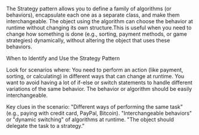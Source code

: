 The Strategy pattern allows you to define a family of algorithms (or behaviors), encapsulate each one as a separate class, and make them interchangeable. The object using the algorithm can choose the behavior at runtime without changing its own structure.This is useful when you need to change how something is done (e.g., sorting, payment methods, or game strategies) dynamically, without altering the object that uses these behaviors.

When to Identify and Use the Strategy Pattern

Look for scenarios where:
You need to perform an action (like payment, sorting, or calculating) in different ways that can change at runtime.
You want to avoid having a lot of if-else or switch statements to handle different variations of the same behavior.
The behavior or algorithm should be easily interchangeable.

Key clues in the scenario:
"Different ways of performing the same task" (e.g., paying with credit card, PayPal, Bitcoin).
"Interchangeable behaviors" or "dynamic switching" of algorithms at runtime.
"The object should delegate the task to a strategy."
